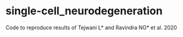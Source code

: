 # single-cell_neurodegeneration
Code to reproduce results of Tejwani L* and Ravindra NG* et al. 2020
